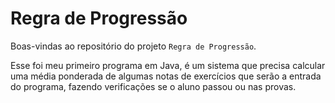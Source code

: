 # Regra de Progressão

Boas-vindas ao repositório do projeto `Regra de Progressão`.  

Esse foi meu primeiro programa em Java, é um sistema que precisa calcular uma média ponderada de algumas notas de exercícios que serão a entrada do programa, fazendo verificações se o aluno passou ou nas provas.
